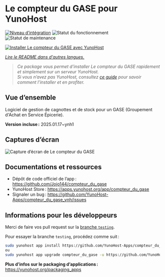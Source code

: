 <!--
Nota bene : ce README est automatiquement généré par <https://github.com/YunoHost/apps/tree/master/tools/readme_generator>
Il NE doit PAS être modifié à la main.
-->

# Le compteur du GASE pour YunoHost

[![Niveau d’intégration](https://apps.yunohost.org/badge/integration/compteur_du_gase)](https://ci-apps.yunohost.org/ci/apps/compteur_du_gase/)
![Statut du fonctionnement](https://apps.yunohost.org/badge/state/compteur_du_gase)
![Statut de maintenance](https://apps.yunohost.org/badge/maintained/compteur_du_gase)

[![Installer Le compteur du GASE avec YunoHost](https://install-app.yunohost.org/install-with-yunohost.svg)](https://install-app.yunohost.org/?app=compteur_du_gase)

*[Lire le README dans d'autres langues.](./ALL_README.md)*

> *Ce package vous permet d’installer Le compteur du GASE rapidement et simplement sur un serveur YunoHost.*  
> *Si vous n’avez pas YunoHost, consultez [ce guide](https://yunohost.org/install) pour savoir comment l’installer et en profiter.*

## Vue d’ensemble

Logiciel de gestion de cagnottes et de stock pour un GASE (Groupement d'Achat en Service Épicerie).

**Version incluse :** 2025.01.17~ynh1

## Captures d’écran

![Capture d’écran de Le compteur du GASE](./doc/screenshots/Screenshot_2021-12-26_Le-compteur-du-GASE.png)

## Documentations et ressources

- Dépôt de code officiel de l’app : <https://github.com/Jojo144/compteur_du_gase>
- YunoHost Store : <https://apps.yunohost.org/app/compteur_du_gase>
- Signaler un bug : <https://github.com/YunoHost-Apps/compteur_du_gase_ynh/issues>

## Informations pour les développeurs

Merci de faire vos pull request sur la [branche `testing`](https://github.com/YunoHost-Apps/compteur_du_gase_ynh/tree/testing).

Pour essayer la branche `testing`, procédez comme suit :

```bash
sudo yunohost app install https://github.com/YunoHost-Apps/compteur_du_gase_ynh/tree/testing --debug
ou
sudo yunohost app upgrade compteur_du_gase -u https://github.com/YunoHost-Apps/compteur_du_gase_ynh/tree/testing --debug
```

**Plus d’infos sur le packaging d’applications :** <https://yunohost.org/packaging_apps>
